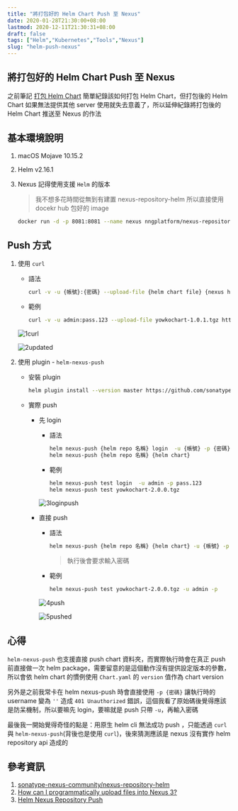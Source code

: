 ```yaml
---
title: "將打包好的 Helm Chart Push 至 Nexus"
date: 2020-01-28T21:30:00+08:00
lastmod: 2020-12-11T21:30:31+08:00
draft: false
tags: ["Helm","Kubernetes","Tools","Nexus"]
slug: "helm-push-nexus"
---
```


## 將打包好的 Helm Chart Push 至 Nexus

之前筆記 [打包 Helm Chart](/helm-package/) 簡單紀錄該如何打包 Helm Chart，但打包後的 Helm Chart 如果無法提供其他 server 使用就失去意義了，所以延伸紀錄將打包後的 Helm Chart 推送至 Nexus 的作法

## 基本環境說明

1. macOS Mojave 10.15.2
2. Helm v2.16.1
3. Nexus 記得使用支援 `Helm` 的版本

    > 我不想多花時間從無到有建置 nexus-repository-helm 所以直接使用 docekr hub 包好的 image

    ```bash
    docker run -d -p 8081:8081 --name nexus nngplatform/nexus-repository-helm
    ```

## Push 方式

1. 使用 `curl`

    - 語法

        ```bash
        curl -v -u {帳號}:{密碼} --upload-file {helm chart file} {nexus helm url}
        ```

    - 範例

        ```bash
        curl -v -u admin:pass.123 --upload-file yowkochart-1.0.1.tgz http://localhost:8081/repository/helm/
        ```

    ![1curl](https://user-images.githubusercontent.com/3851540/73272257-0dba0100-421d-11ea-98cf-4d5d76a41dbd.png)

    ![2updated](https://user-images.githubusercontent.com/3851540/73272258-0dba0100-421d-11ea-8f0c-91d9c70e1f42.png)

2. 使用 plugin - `helm-nexus-push`

    - 安裝 plugin

        ```bash
        helm plugin install --version master https://github.com/sonatype-nexus-community/helm-nexus-push.git
        ```

    - 實際 push

        - 先 login

            - 語法

                ```bash
                helm nexus-push {helm repo 名稱} login  -u {帳號} -p {密碼}
                helm nexus-push {helm repo 名稱} {helm chart}
                ```

            - 範例

                ```bash
                helm nexus-push test login  -u admin -p pass.123
                helm nexus-push test yowkochart-2.0.0.tgz
                ```

            ![3loginpush](https://user-images.githubusercontent.com/3851540/73272259-0dba0100-421d-11ea-897e-42b37eac6e1b.png)

        - 直接 push

            - 語法

                ```bash
                helm nexus-push {helm repo 名稱} {helm chart} -u {帳號} -p
                ```

                > 執行後會要求輸入密碼

            - 範例

                ```bash
                helm nexus-push test yowkochart-2.0.0.tgz -u admin -p
                ```

            ![4push](https://user-images.githubusercontent.com/3851540/73272261-0e529780-421d-11ea-9918-d14b2de483bc.png)

            ![5pushed](https://user-images.githubusercontent.com/3851540/73272262-0e529780-421d-11ea-82ec-d589ea967f4b.png)

## 心得

`helm-nexus-push` 也支援直接 push chart 資料夾，而實際執行時會在真正 push 前直接做一次 helm package，需要留意的是這個動作沒有提供設定版本的參數，所以會依 helm chart 的慣例使用 `Chart.yaml` 的 `version` 值作為 chart version

另外是之前我常卡在 helm nexus-push 時會直接使用 `-p {密碼}` 讓執行時的 username 變為 `''` 造成 `401 Unauthorized` 錯誤，這個我看了原始碼後覺得應該是防呆機制，所以要嘛先 login，要嘛就是 push 只帶 `-u`，再輸入密碼

最後我一開始覺得奇怪的點是：用原生 helm cli 無法成功 push ，只能透過 `curl` 與 `helm-nexus-push`(背後也是使用 `curl`)，後來猜測應該是 nexus 沒有實作 helm repository api 造成的

## 參考資訊

1. [sonatype-nexus-community/nexus-repository-helm](https://github.com/sonatype-nexus-community/nexus-repository-helm)
2. [How can I programmatically upload files into Nexus 3?](https://support.sonatype.com/hc/en-us/articles/115006744008-How-can-I-programmatically-upload-files-into-Nexus-3-)
3. [Helm Nexus Repository Push](https://github.com/sonatype-nexus-community/helm-nexus-push)
